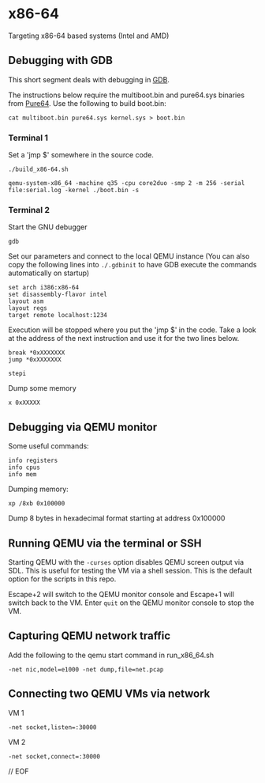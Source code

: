 # x86-64

Targeting x86-64 based systems (Intel and AMD)


## Debugging with GDB

This short segment deals with debugging in [GDB](https://www.gnu.org/software/gdb/).

The instructions below require the multiboot.bin and pure64.sys binaries from [Pure64](https://github.com/ReturnInfinity/Pure64). Use the following to build boot.bin:

	cat multiboot.bin pure64.sys kernel.sys > boot.bin


### Terminal 1

Set a 'jmp $' somewhere in the source code.

	./build_x86-64.sh

	qemu-system-x86_64 -machine q35 -cpu core2duo -smp 2 -m 256 -serial file:serial.log -kernel ./boot.bin -s


### Terminal 2

Start the GNU debugger

	gdb

Set our parameters and connect to the local QEMU instance (You can also copy the following lines into `./.gdbinit` to have GDB execute the commands automatically on startup)

	set arch i386:x86-64
	set disassembly-flavor intel
	layout asm
	layout regs
	target remote localhost:1234

Execution will be stopped where you put the 'jmp $' in the code. Take a look at the address of the next instruction and use it for the two lines below.

	break *0xXXXXXXX
	jump *0xXXXXXXX

	stepi

Dump some memory

	x 0xXXXXX


## Debugging via QEMU monitor

Some useful commands:

	info registers
	info cpus
	info mem

Dumping memory:

	xp /8xb 0x100000

Dump 8 bytes in hexadecimal format starting at address 0x100000


## Running QEMU via the terminal or SSH

Starting QEMU with the `-curses` option disables QEMU screen output via SDL. This is useful for testing the VM via a shell session. This is the default option for the scripts in this repo.

Escape+2 will switch to the QEMU monitor console and Escape+1 will switch back to the VM. Enter `quit` on the QEMU monitor console to stop the VM.


## Capturing QEMU network traffic

Add the following to the qemu start command in run_x86_64.sh

	-net nic,model=e1000 -net dump,file=net.pcap


## Connecting two QEMU VMs via network

VM 1

	-net socket,listen=:30000

VM 2

	-net socket,connect=:30000


// EOF
